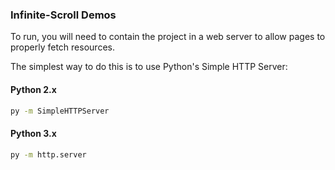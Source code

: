 ### Infinite-Scroll Demos

To run, you will need to contain the project in a web server to allow pages to properly fetch resources.

The simplest way to do this is to use Python's Simple HTTP Server:

#### Python 2.x

```bash
py -m SimpleHTTPServer
```

#### Python 3.x

```bash
py -m http.server
```
